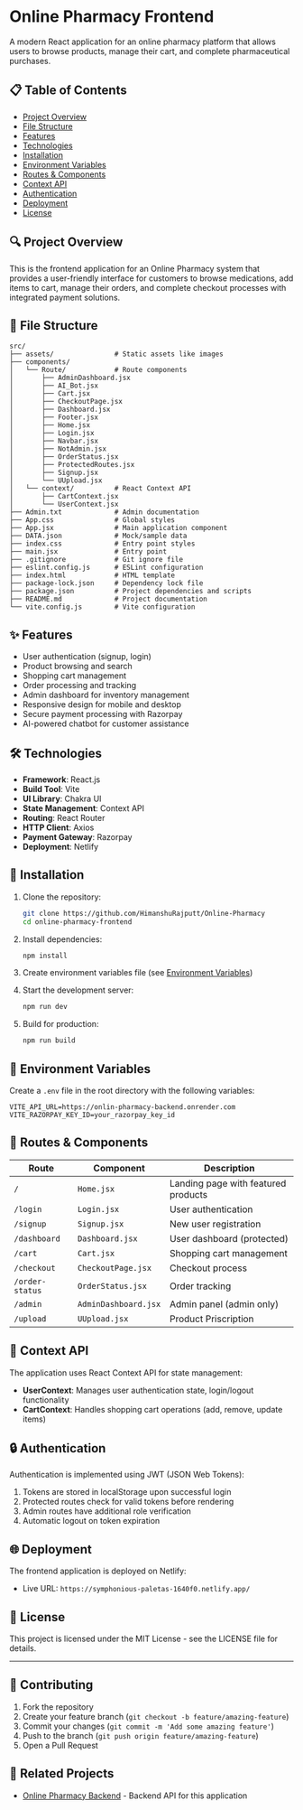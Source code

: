 # Online Pharmacy Frontend

A modern React application for an online pharmacy platform that allows users to browse products, manage their cart, and complete pharmaceutical purchases.

## 📋 Table of Contents

- [Project Overview](#project-overview)
- [File Structure](#file-structure)
- [Features](#features)
- [Technologies](#technologies)
- [Installation](#installation)
- [Environment Variables](#environment-variables)
- [Routes & Components](#routes--components)
- [Context API](#context-api)
- [Authentication](#authentication)
- [Deployment](#deployment)
- [License](#license)

## 🔍 Project Overview

This is the frontend application for an Online Pharmacy system that provides a user-friendly interface for customers to browse medications, add items to cart, manage their orders, and complete checkout processes with integrated payment solutions.

## 📁 File Structure

```
src/
├── assets/               # Static assets like images
├── components/
│   └── Route/            # Route components
│       ├── AdminDashboard.jsx
│       ├── AI_Bot.jsx
│       ├── Cart.jsx
│       ├── CheckoutPage.jsx
│       ├── Dashboard.jsx
│       ├── Footer.jsx
│       ├── Home.jsx
│       ├── Login.jsx
│       ├── Navbar.jsx
│       ├── NotAdmin.jsx
│       ├── OrderStatus.jsx
│       ├── ProtectedRoutes.jsx
│       ├── Signup.jsx
│       └── UUpload.jsx
│   └── context/          # React Context API
│       ├── CartContext.jsx
│       └── UserContext.jsx
├── Admin.txt             # Admin documentation
├── App.css               # Global styles
├── App.jsx               # Main application component
├── DATA.json             # Mock/sample data
├── index.css             # Entry point styles
├── main.jsx              # Entry point
├── .gitignore            # Git ignore file
├── eslint.config.js      # ESLint configuration
├── index.html            # HTML template
├── package-lock.json     # Dependency lock file
├── package.json          # Project dependencies and scripts
├── README.md             # Project documentation
└── vite.config.js        # Vite configuration
```

## ✨ Features

- User authentication (signup, login)
- Product browsing and search
- Shopping cart management
- Order processing and tracking
- Admin dashboard for inventory management
- Responsive design for mobile and desktop
- Secure payment processing with Razorpay
- AI-powered chatbot for customer assistance

## 🛠️ Technologies

- **Framework**: React.js
- **Build Tool**: Vite
- **UI Library**: Chakra UI
- **State Management**: Context API
- **Routing**: React Router
- **HTTP Client**: Axios
- **Payment Gateway**: Razorpay
- **Deployment**: Netlify

## 🚀 Installation

1. Clone the repository:
   ```bash
   git clone https://github.com/HimanshuRajputt/Online-Pharmacy
   cd online-pharmacy-frontend
   ```

2. Install dependencies:
   ```bash
   npm install
   ```

3. Create environment variables file (see [Environment Variables](#environment-variables))

4. Start the development server:
   ```bash
   npm run dev
   ```

5. Build for production:
   ```bash
   npm run build
   ```

## 🔐 Environment Variables

Create a `.env` file in the root directory with the following variables:

```
VITE_API_URL=https://onlin-pharmacy-backend.onrender.com
VITE_RAZORPAY_KEY_ID=your_razorpay_key_id
```

## 🧩 Routes & Components

| Route | Component | Description |
|-------|-----------|-------------|
| `/` | `Home.jsx` | Landing page with featured products |
| `/login` | `Login.jsx` | User authentication |
| `/signup` | `Signup.jsx` | New user registration |
| `/dashboard` | `Dashboard.jsx` | User dashboard (protected) |
| `/cart` | `Cart.jsx` | Shopping cart management |
| `/checkout` | `CheckoutPage.jsx` | Checkout process |
| `/order-status` | `OrderStatus.jsx` | Order tracking |
| `/admin` | `AdminDashboard.jsx` | Admin panel (admin only) |
| `/upload` | `UUpload.jsx` | Product Priscription |

## 🔄 Context API

The application uses React Context API for state management:

- **UserContext**: Manages user authentication state, login/logout functionality
- **CartContext**: Handles shopping cart operations (add, remove, update items)

## 🔒 Authentication

Authentication is implemented using JWT (JSON Web Tokens):

1. Tokens are stored in localStorage upon successful login
2. Protected routes check for valid tokens before rendering
3. Admin routes have additional role verification
4. Automatic logout on token expiration

## 🌐 Deployment

The frontend application is deployed on Netlify:
- Live URL: `https://symphonious-paletas-1640f0.netlify.app/`

## 📄 License

This project is licensed under the MIT License - see the LICENSE file for details.

---

## 🤝 Contributing

1. Fork the repository
2. Create your feature branch (`git checkout -b feature/amazing-feature`)
3. Commit your changes (`git commit -m 'Add some amazing feature'`)
4. Push to the branch (`git push origin feature/amazing-feature`)
5. Open a Pull Request

## 🔗 Related Projects

- [Online Pharmacy Backend](https://github.com/HimanshuRajputt/Online-Pharmacy) - Backend API for this application
